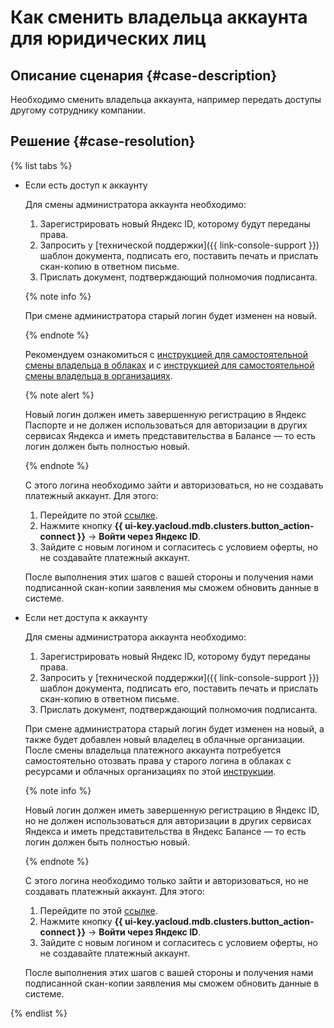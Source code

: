 # Как сменить владельца аккаунта для юридических лиц


## Описание сценария {#case-description}

Необходимо сменить владельца аккаунта, например передать доступы другому сотруднику компании.

## Решение {#case-resolution}

{% list tabs %}

- Если есть доступ к аккаунту

    Для смены администратора аккаунта необходимо:

    1. Зарегистрировать новый Яндекс ID, которому будут переданы права.
    1. Запросить у [технической поддержки]({{ link-console-support }}) шаблон документа, подписать его, поставить печать и прислать скан-копию в ответном письме.
    1. Прислать документ, подтверждающий полномочия подписанта.
   
    {% note info %}

    При смене администратора старый логин будет изменен на новый.

    {% endnote %}
    
    Рекомендуем ознакомиться с [инструкцией для самостоятельной смены владельца в облаках](../../../resource-manager/concepts/resources-hierarchy.md#owner) и с [инструкцией для самостоятельной смены владельца в организациях](../../../organization/security/index.md#add-role).
    
    {% note alert %}
    
    Новый логин должен иметь завершенную регистрацию в Яндекс Паспорте и не должен использоваться для авторизации в других сервисах Яндекса и иметь представительства в Балансе — то есть логин должен быть полностью новый.

    {% endnote %}

    С этого логина необходимо зайти и авторизоваться, но не создавать платежный аккаунт. Для этого:

    1. Перейдите по этой [ссылке](https://yandex.cloud/ru/).
    1. Нажмите кнопку **{{ ui-key.yacloud.mdb.clusters.button_action-connect }}** → **Войти через Яндекс ID**.
    1. Зайдите с новым логином и согласитесь с условием оферты, но не создавайте платежный аккаунт.

    После выполнения этих шагов с вашей стороны и получения нами подписанной скан-копии заявления мы сможем обновить данные в системе.


- Если нет доступа к аккаунту

    Для смены администратора аккаунта необходимо:

    1. Зарегистрировать новый Яндекс ID, которому будут переданы права.
    1. Запросить у [технической поддержки]({{ link-console-support }}) шаблон документа, подписать его, поставить печать и прислать скан-копию в ответном письме.
    1. Прислать документ, подтверждающий полномочия подписанта.

    При смене администратора старый логин будет изменен на новый, а также будет добавлен новый владелец в облачные организации. После смены владельца платежного аккаунта потребуется самостоятельно отозвать права у старого логина в облаках с ресурсами и облачных организациях по этой [инструкции](../../../iam/operations/users/delete).

    {% note info %}

    Новый логин должен иметь завершенную регистрацию в Яндекс ID, но не должен использоваться для авторизации в других сервисах Яндекса и иметь представительства в Яндекс Балансе — то есть логин должен быть полностью новый.

    {% endnote %}

    С этого логина необходимо только зайти и авторизоваться, но не создавать платежный аккаунт. Для этого:

    1. Перейдите по этой [ссылке](https://yandex.cloud/ru/).
    1. Нажмите кнопку **{{ ui-key.yacloud.mdb.clusters.button_action-connect }}** → **Войти через Яндекс ID**.
    1. Зайдите с новым логином и согласитесь с условием оферты, но не создавайте платежный аккаунт.

    После выполнения этих шагов с вашей стороны и получения нами подписанной скан-копии заявления мы сможем обновить данные в системе.

{% endlist %}
